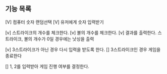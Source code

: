 ## 기능 목록
[V] 컴퓨터 숫자 랜덤선택
[V] 유저에게 숫자 입력받기

[v] 스트라이크의 개수를 체크한다.
[v] 볼의 개수를 체크한다.
[v] 결과를 출력한다. 스트라이크, 볼의 개수가 0일 경우에는 낫싱을 출력

[v] 3스트라이크가 아닌 경우 다시 입력을 받도록 한다. 
[] 3스트라이크인 경우 게임을 종료한다

[] 1, 2를 입력받아 게임 진행 여부를 결정한다.